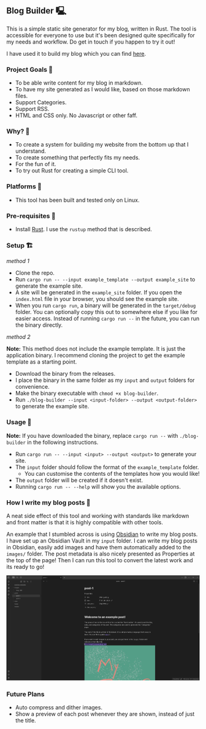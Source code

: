 ## Blog Builder 🖳

This is a simple static site generator for my blog, written in Rust.
The tool is accessible for everyone to use but it's been designed quite specifically for my needs and workflow.
Do get in touch if you happen to try it out!

I have used it to build my blog which you can find [here](https://james.poole.ie/notes).

### Project Goals 🥅
- To be able write content for my blog in markdown.
- To have my site generated as I would like, based on those markdown files.
- Support Categories.
- Support RSS.
- HTML and CSS only. No Javascript or other faff.

### Why? 🤔
- To create a system for building my website from the bottom up that I understand.
- To create something that perfectly fits my needs.
- For the fun of it.
- To try out Rust for creating a simple CLI tool.

### Platforms 🐧
- This tool has been built and tested only on Linux.

### Pre-requisites 🦀
- Install [Rust](https://www.rust-lang.org/tools/install). I use the `rustup` method that is described.

### Setup 🏗️

*method 1*
- Clone the repo.
- Run `cargo run -- --input example_template --output example_site` to generate the example site.
- A site will be generated in the `example_site` folder. If you open the `index.html` file in your browser, you should see the example site.
- When you run `cargo run`, a binary will be generated in the `target/debug` folder. You can optionally copy this out to somewhere else if you like for easier access. Instead of running `cargo run --` in the future, you can run the binary directly.

*method 2*

**Note:** This method does not include the example template. It is just the application binary. I recommend cloning the project to get the example template as a starting point.
- Download the binary from the releases.
- I place the binary in the same folder as my `input` and `output` folders for convenience.
- Make the binary executable with `chmod +x blog-builder`.
- Run `./blog-builder --input <input-folder> --output <output-folder>` to generate the example site.

### Usage 📖

**Note:** If you have downloaded the binary, replace `cargo run --` with `./blog-builder` in the following instructions.

- Run `cargo run -- --input <input> --output <output>` to generate your site.
- The `input` folder should follow the format of the `example_template` folder.
  - You can customise the contents of the templates how you would like!
- The `output` folder will be created if it doesn't exist.
- Running `cargo run -- --help` will show you the available options.

### How I write my blog posts 📝

A neat side effect of this tool and working with standards like markdown and front matter is that it is highly compatible with other tools.

An example that I stumbled across is using [Obsidian](https://obsidian.md/) to write my blog posts. I have set up an Obsidian Vault in my `input` folder. I can write my blog posts in Obsidian, easily add images and have them automatically added to the `images/` folder. The post metadata is also nicely presented as Properties at the top of the page! Then I can run this tool to convert the latest work and its ready to go!

![Obsidian Example](./example_template/images/obsidian-example.png)

### Future Plans
- Auto compress and dither images.
- Show a preview of each post whenever they are shown, instead of just the title.